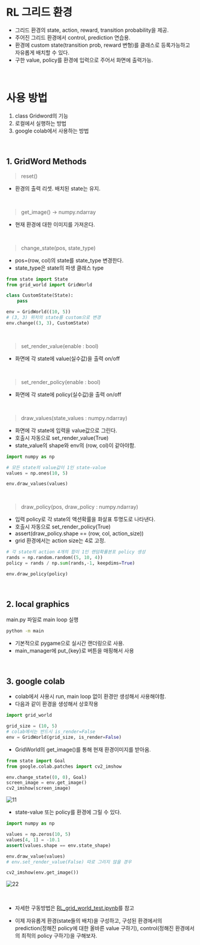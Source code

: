 # RL 그리드 환경
- 그리드 환경의 state, action, reward, transition probability을 제공.
- 주어진 그리드 환경에서 control, prediction 연습용.
- 환경에 custom state(transition prob, reward 변형)를 클래스로 등록가능하고 자유롭게 배치할 수 있다.
- 구한 value, policy를 환경에 입력으로 주어서 화면에 출력가능.

<br/>

# 사용 방법
1. class Gridword의 기능
2. 로컬에서 실행하는 방법
3. google colab에서 사용하는 방법

<br/>

## 1. GridWord Methods
> reset()
- 환경의 출력 리셋. 배치된 state는 유지.

<br/>

> get_image() -> numpy.ndarray
- 현재 환경에 대한 이미지를 가져온다.

<br/>

> change_state(pos, state_type)
- pos=(row, col)의 state를 state_type 변경한다.
- state_type은 state의 파생 클래스 type

```python
from state import State
from grid_world import GridWorld

class CustomState(State):
    pass

env = GridWorld((10, 5))
# (3, 3) 위치의 state를 custom으로 변경
env.change((3, 3), CustomState)
```

<br/>

> set_render_value(enable : bool)
- 화면에 각 state에 value(실수값)을 출력 on/off

<br/>

> set_render_policy(enable : bool)
- 화면에 각 state에 policy(실수값)을 출력 on/off

<br/>

> draw_values(state_values : numpy.ndarray)
- 화면에 각 state에 입력을 value값으로 그린다.
- 호출시 자동으로 set_render_value(True)
- state_value의 shape와 env의 (row, col)이 같아야함.

```python
import numpy as np

# 모든 state의 value값이 1인 state-value
values = np.ones(10, 5)

env.draw_values(values)
```


<br/>

> draw_policy(pos, draw_policy : numpy.ndarray)
- 입력 policy로 각 state의 액션확률을 화살표 투명도로 나타낸다.
- 호출시 자동으로 set_render_policy(True)
- assert(draw_policy.shape == (row, col, action_size))
- grid 환경에서는 action size는 4로 고정.

```python
# 각 state의 action 4개의 합이 1인 랜덤확률분포 policy 생성
rands = np.random.random((5, 10, 4))
policy = rands / np.sum(rands,-1, keepdims=True)

env.draw_policy(policy)
```


<br/>


## 2. local graphics
main.py 파일로 main loop 실행
```bash
python -m main
```
- 기본적으로 pygame으로 실시간 랜더링으로 사용.
- main_manager에 put_{key}로 버튼을 매핑해서 사용

<br/>

## 3. google colab
- colab에서 사용시 run, main loop 없이 환경만 생성해서 사용해야함.
- 다음과 같이 환경을 생성해서 상호작용
```python
import grid_world

grid_size = (10, 5)
# colab에서는 반드시 is_render=False
env = GridWorld(grid_size, is_render=False)
```

- GridWorld의 get_image()를 통해 현재 환경이미지를 받아옴.
```python
from state import Goal
from google.colab.patches import cv2_imshow

env.change_state((0, 0), Goal)
screen_image = env.get_image()
cv2_imshow(screen_image)
```

![11](https://user-images.githubusercontent.com/15683086/162460031-0b016b2d-ac34-4040-afc0-914c531aeb11.png)

- state-value 또는 policy를 환경에 그릴 수 있다.

```python
import numpy as np

values = np.zeros(10, 5)
values[4, 1] = -10.1
assert(values.shape == env.state_shape)

env.draw_value(values)
# env.set_render_value(False) 따로 그리지 않을 경우

cv2_imshow(env.get_image())
```

![22](https://user-images.githubusercontent.com/15683086/162486748-5d4ba44c-c994-4f98-9765-bcf7c7b4b3e5.png)

<br/>

- 자세한 구동방법은 [RL_grid_world_test.ipynb](https://github.com/kwansu/RL-env-grid/blob/main/RL_grid_world_test.ipynb)를 참고

- 이제 자유롭게 환경(state들의 배치)을 구성하고, 구성된 환경에서의 prediction(정해진 policy에 대한 올바른 value 구하기), control(정해진 환경에서의 최적의 policy 구하기)을 구해보자.
